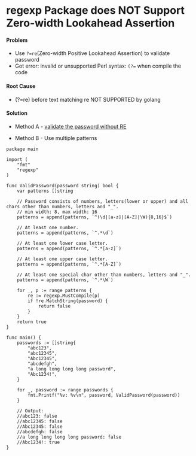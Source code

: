 # regexp Package does NOT Support Zero-width Lookahead Assertion

#### Problem
* Use `?=re`(Zero-width Positive Lookahead Assertion) to validate password
* Got error: invalid or unsupported Perl syntax: `(?=` when compile the code

#### Root Cause
* (?=re) before text matching re NOT SUPPORTED by golang

#### Solution
* Method A - [validate the password without RE](https://stackoverflow.com/questions/25159236/panic-when-compiling-a-regular-expression)

* Method B - Use multiple patterns

```
package main

import (
	"fmt"
	"regexp"
)

func ValidPassword(password string) bool {
	var patterns []string

	// Password consists of numbers, letters(lower or upper) and all chars other than numbers, letters and "_".
	// min width: 8, max width: 16
	patterns = append(patterns, `^(\d|[a-z]|[A-Z]|\W){8,16}$`)

	// At least one number.
	patterns = append(patterns, `^.*\d`)

	// At least one lower case letter.
	patterns = append(patterns, `^.*[a-z]`)

	// At least one upper case letter.
	patterns = append(patterns, `^.*[A-Z]`)

	// At least one special char other than numbers, letters and "_".
	patterns = append(patterns, `^.*\W`)

	for _, p := range patterns {
		re := regexp.MustCompile(p)
		if !re.MatchString(password) {
			return false
		}
	}
	return true
}

func main() {
	passwords := []string{
		"abc123",
		"abc12345",
		"Abc12345",
		"abcdefgh",
		"a long long long long password",
		"Abc1234!",
	}

	for _, password := range passwords {
		fmt.Printf("%v: %v\n", password, ValidPassword(password))
	}

	// Output:
	//abc123: false
	//abc12345: false
	//Abc12345: false
	//abcdefgh: false
	//a long long long long password: false
	//Abc1234!: true
}
```
